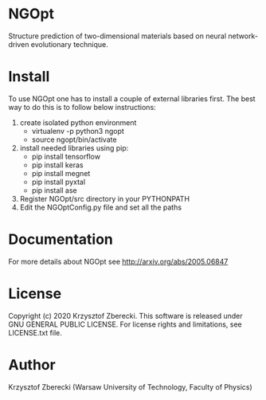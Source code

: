 # NGOpt
Structure prediction of two-dimensional materials based on neural network-driven evolutionary technique.
# Install
To use NGOpt one has to install a couple of external libraries first. The best way to do this is to follow below instructions:
1. create isolated python environment
   - virtualenv -p python3 ngopt
   - source ngopt/bin/activate
2. install needed libraries using pip:
   - pip install tensorflow
   - pip install keras
   - pip install megnet
   - pip install pyxtal
   - pip install ase
3. Register NGOpt/src directory in your PYTHONPATH
4. Edit the NGOptConfig.py file and set all the paths 
# Documentation
For more details about NGOpt see http://arxiv.org/abs/2005.06847
# License
Copyright (c) 2020 Krzysztof Zberecki. This software is released under GNU GENERAL PUBLIC LICENSE. For license rights and limitations, see LICENSE.txt file.
# Author
Krzysztof Zberecki (Warsaw University of Technology, Faculty of Physics)
